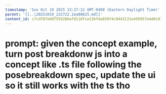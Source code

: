 ```yaml
---
timestamp: 'Sun Oct 19 2025 23:27:22 GMT-0400 (Eastern Daylight Time)'
parent: '[[..\20251019_232722.2ea88625.md]]'
content_id: c7cd707eb97559286afd116fce13bfda039f4c9443131e456957e4d0c01ad483
---
```


# prompt: given the concept example, turn post breakdonw js into a concept like .ts file following the posebreakdown spec, update the ui so it still works with the ts tho
